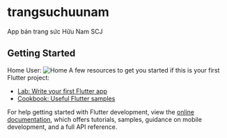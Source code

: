 # trangsuchuunam

App bán trang sức Hữu Nam SCJ

## Getting Started
Home User:
<img src="https://github.com/huunambg/TTCS.git/assets/git/admin.jpg" alt="Home">
A few resources to get you started if this is your first Flutter project:

- [Lab: Write your first Flutter app](https://docs.flutter.dev/get-started/codelab)
- [Cookbook: Useful Flutter samples](https://docs.flutter.dev/cookbook)

For help getting started with Flutter development, view the
[online documentation](https://docs.flutter.dev/), which offers tutorials,
samples, guidance on mobile development, and a full API reference.
